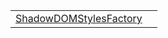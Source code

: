 |                                                                                                                                |     |
| ------------------------------------------------------------------------------------------------------------------------------ | --- |
| [ShadowDOMStylesFactory](https://hamedfathi.gitbook.io/aurelia-2-doc-api/runtime-html/styles/typealias/shadowdomstylesfactory) |     |